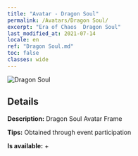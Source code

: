 ```yaml
---
title: "Avatar - Dragon Soul"
permalink: /Avatars/Dragon Soul/
excerpt: "Era of Chaos  Dragon Soul"
last_modified_at: 2021-07-14
locale: en
ref: "Dragon Soul.md"
toc: false
classes: wide
---
```

 ![Dragon Soul](/images/a/avatarFrame_52.png)

## Details

 **Description:** Dragon Soul Avatar Frame 

 **Tips:** Obtained through event participation 

 **Is available:**  + 

